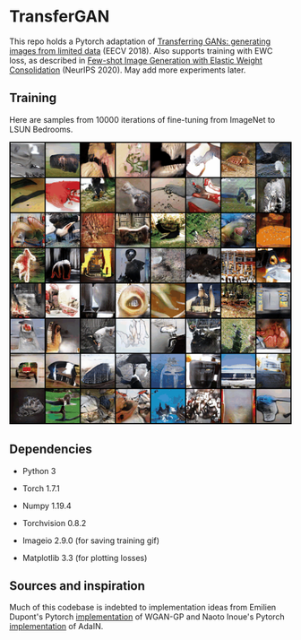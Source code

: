 # TransferGAN

This repo holds a Pytorch adaptation of [Transferring GANs: generating images from limited data](https://arxiv.org/abs/1805.01677) (EECV 2018). Also supports training with EWC loss, as described in [Few-shot Image Generation with Elastic Weight Consolidation](https://arxiv.org/abs/2012.02780) (NeurIPS 2020). May add more experiments later.


## Training
Here are samples from 10000 iterations of fine-tuning from ImageNet to LSUN Bedrooms.

![10000_iters](https://github.com/ztimothy96/transferGAN/blob/main/training_10000_iters.gif)

## Dependencies
- Python 3

- Torch 1.7.1

- Numpy 1.19.4

- Torchvision 0.8.2

- Imageio 2.9.0 (for saving training gif)

- Matplotlib 3.3 (for plotting losses)

## Sources and inspiration
Much of this codebase is indebted to implementation ideas from Emilien Dupont's 
Pytorch [implementation](https://github.com/EmilienDupont/wgan-gp) of WGAN-GP 
and Naoto Inoue's Pytorch [implementation](https://github.com/naoto0804/pytorch-AdaIN) of AdaIN. 
